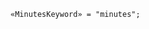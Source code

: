 <!-- This file is generated automatically by infrastructure scripts. Please don't edit by hand. -->

<!-- markdownlint-disable first-line-h1 -->

```{ .ebnf .slang-ebnf #MinutesKeyword }
«MinutesKeyword» = "minutes";
```
